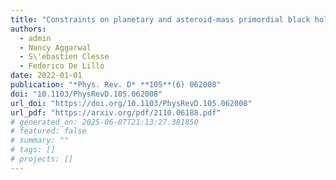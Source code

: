 ```yaml
---
title: "Constraints on planetary and asteroid-mass primordial black holes from continuous gravitational-wave searches"
authors:
  - admin
  - Nancy Aggarwal
  - S\'ebastien Clesse
  - Federico De Lillo
date: 2022-01-01
publication: "*Phys. Rev. D* **105**(6) 062008"
doi: "10.1103/PhysRevD.105.062008"
url_doi: "https://doi.org/10.1103/PhysRevD.105.062008"
url_pdf: "https://arxiv.org/pdf/2110.06188.pdf"
# generated_on: 2025-06-07T21:13:27.381850
# featured: false
# summary: ""
# tags: []
# projects: []
---
```

